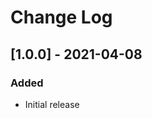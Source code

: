 # Change Log

<!-- 
All notable changes to the "codeitlivetheme" extension will be documented in this file.

Check [Keep a Changelog](http://keepachangelog.com/) for recommendations on how to structure this file.
-->

## [1.0.0] - 2021-04-08
### Added

- Initial release